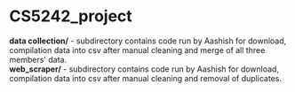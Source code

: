 # CS5242_project

**data collection/** - subdirectory contains code run by Aashish for download, compilation data into csv after manual cleaning and merge of all three members' data.<br>
**web_scraper/** - subdirectory contains code run by Aashish for download, compilation data into csv after manual cleaning and removal of duplicates.
